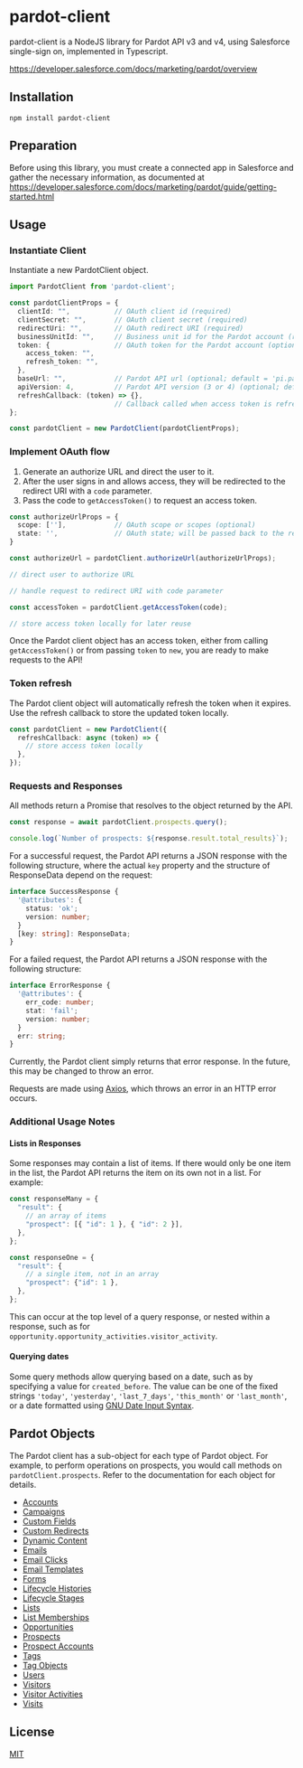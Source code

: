 # pardot-client

pardot-client is a NodeJS library for Pardot API v3 and v4, using Salesforce single-sign on, implemented in Typescript.    

https://developer.salesforce.com/docs/marketing/pardot/overview

## Installation

```shell
npm install pardot-client
```

## Preparation

Before using this library, you must create a connected app in Salesforce and gather the necessary information, as
documented at https://developer.salesforce.com/docs/marketing/pardot/guide/getting-started.html

## Usage

### Instantiate Client

Instantiate a new PardotClient object.

```typescript
import PardotClient from 'pardot-client';

const pardotClientProps = {
  clientId: "",           // OAuth client id (required)
  clientSecret: "",       // OAuth client secret (required)
  redirectUri: "",        // OAuth redirect URI (required)
  businessUnitId: "",     // Business unit id for the Pardot account (required)
  token: {                // OAuth token for the Pardot account (optional)
    access_token: "",
    refresh_token: "",
  },
  baseUrl: "",            // Pardot API url (optional; default = 'pi.pardot.com')
  apiVersion: 4,          // Pardot API version (3 or 4) (optional; default = 4)
  refreshCallback: (token) => {},
                          // Callback called when access token is refreshed (optional)
};

const pardotClient = new PardotClient(pardotClientProps);
```

### Implement OAuth flow

1. Generate an authorize URL and direct the user to it.
3. After the user signs in and allows access, they will be redirected to the redirect URI with a `code` parameter.
4. Pass the code to `getAccessToken()` to request an access token.

```typescript
const authorizeUrlProps = {
  scope: [''],            // OAuth scope or scopes (optional)
  state: '',              // OAuth state; will be passed back to the redirect URI (optional)
}

const authorizeUrl = pardotClient.authorizeUrl(authorizeUrlProps);

// direct user to authorize URL

// handle request to redirect URI with code parameter

const accessToken = pardotClient.getAccessToken(code);

// store access token locally for later reuse
```

Once the Pardot client object has an access token, either from calling `getAccessToken()` or from passing `token` to
`new`, you are ready to make requests to the API!

### Token refresh

The Pardot client object will automatically refresh the token when it expires.  Use the refresh callback to store the
updated token locally.

```typescript
const pardotClient = new PardotClient({
  refreshCallback: async (token) => {
    // store access token locally
  },
});
```

### Requests and Responses

All methods return a Promise that resolves to the object returned by the API.

```typescript
const response = await pardotClient.prospects.query();

console.log(`Number of prospects: ${response.result.total_results}`);
```

For a successful request, the Pardot API returns a JSON response with the following structure, where the actual `key`
property and the structure of ResponseData depend on the request:

```typescript
interface SuccessResponse {
  '@attributes': {
    status: 'ok';
    version: number;
  }
  [key: string]: ResponseData;
}
```

For a failed request, the Pardot API returns a JSON response with the following structure:

```typescript
interface ErrorResponse {
  '@attributes': {
    err_code: number;
    stat: 'fail';
    version: number;
  }
  err: string;
}
```

Currently, the Pardot client simply returns that error response.  In the future, this may be changed to throw an error.

Requests are made using [Axios](https://www.npmjs.com/package/axios), which throws an error in an HTTP error occurs.

### Additional Usage Notes

#### Lists in Responses

Some responses may contain a list of items.  If there would only be one item in the list, the Pardot API returns the
item on its own not in a list.  For example:

```typescript
const responseMany = {
  "result": {
    // an array of items
    "prospect": [{ "id": 1 }, { "id": 2 }],
  },
};

const responseOne = {
  "result": {
    // a single item, not in an array
    "prospect": {"id": 1 },
  },
};
```

This can occur at the top level of a query response, or nested within a response, such as for
`opportunity.opportunity_activities.visitor_activity`.

#### Querying dates

Some query methods allow querying based on a date, such as by specifying a value for `created_before`.  The value can be
one of the fixed strings `'today'`, `'yesterday'`, `'last_7_days'`, `'this_month'` or `'last_month'`, or a date
formatted using [GNU Date Input Syntax](http://www.gnu.org/software/tar/manual/html_node/Date-input-formats.html).

## Pardot Objects

The Pardot client has a sub-object for each type of Pardot object.  For example, to perform operations on prospects,
you would call methods on `pardotClient.prospects`.  Refer to the documentation for each object for details.

* [Accounts](docs/accounts.md)
* [Campaigns](docs/campaigns.md)
* [Custom Fields](docs/custom-fields.md)
* [Custom Redirects](docs/custom-redirects.md)
* [Dynamic Content](docs/dynamic-content.md)
* [Emails](docs/emails.md)
* [Email Clicks](docs/email-clicks.md)
* [Email Templates](docs/email-templates.md)
* [Forms](docs/forms.md)
* [Lifecycle Histories](docs/lifecycle-histories.md)
* [Lifecycle Stages](docs/lifecycle-stages.md)
* [Lists](docs/lists.md)
* [List Memberships](docs/list-memberships.md)
* [Opportunities](docs/opportunities.md)
* [Prospects](docs/prospects.md)
* [Prospect Accounts](docs/prospects.md)
* [Tags](docs/tags.md)
* [Tag Objects](docs/tag-objects.md)
* [Users](docs/users.md)
* [Visitors](docs/visitors.md)
* [Visitor Activities](docs/visitor-activities.md)
* [Visits](docs/visits.md)

## License

[MIT](LICENSE)
